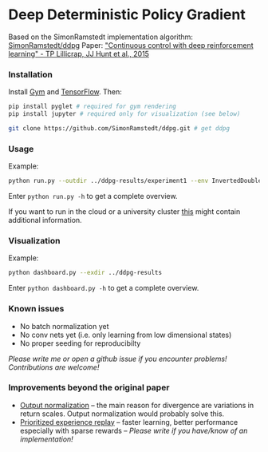 # Deep Deterministic Policy Gradient
Based on the SimonRamstedt implementation algorithm: [SimonRamstedt/ddpg](https://github.com/SimonRamstedt/ddpg)
Paper: ["Continuous control with deep reinforcement learning" - TP Lillicrap, JJ Hunt et al., 2015](http://arxiv.org/abs/1509.02971)


### Installation
Install [Gym](https://github.com/openai/gym#installation) and [TensorFlow](https://www.tensorflow.org/versions/r0.9/get_started/os_setup.html). Then:

```bash
pip install pyglet # required for gym rendering
pip install jupyter # required only for visualization (see below)

git clone https://github.com/SimonRamstedt/ddpg.git # get ddpg
```

### Usage
Example:
```bash
python run.py --outdir ../ddpg-results/experiment1 --env InvertedDoublePendulum-v1
```
Enter `python run.py -h` to get a complete overview.

If you want to run in the cloud or a university cluster [this](https://github.com/SimonRamstedt/ddpg-darmstadt) might contain additional information.

### Visualization
Example:
```bash
python dashboard.py --exdir ../ddpg-results
```
Enter `python dashboard.py -h` to get a complete overview.

### Known issues
- No batch normalization yet
- No conv nets yet (i.e. only learning from low dimensional states)
- No proper seeding for reproducibilty

*Please write me or open a github issue if you encounter problems! Contributions are welcome!*

### Improvements beyond the original paper
- [Output normalization](http://www0.cs.ucl.ac.uk/staff/d.silver/web/Publications_files/popart.pdf) – the main reason for divergence are variations in return scales. Output normalization would probably solve this.
- [Prioritized experience replay](http://arxiv.org/abs/1511.05952) – faster learning, better performance especially with sparse rewards – *Please write if you have/know of an implementation!*
